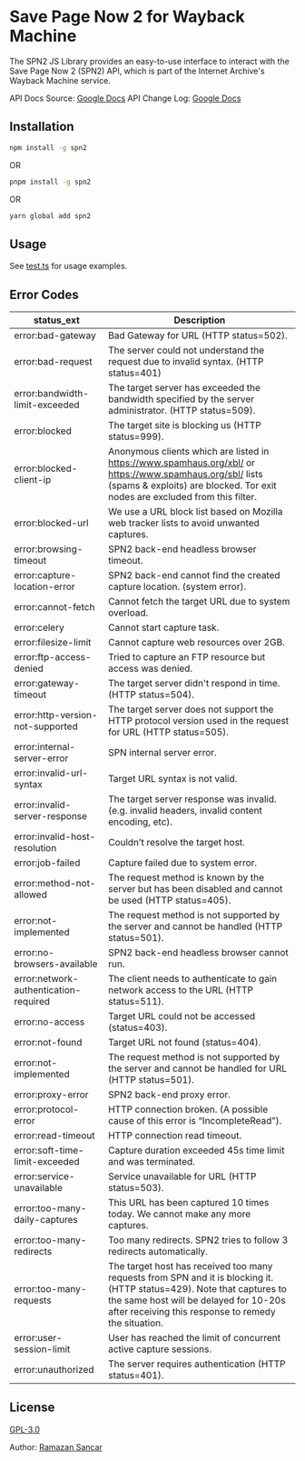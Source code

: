# Save Page Now 2 for Wayback Machine

The SPN2 JS Library provides an easy-to-use interface to interact with the Save Page Now 2 (SPN2) API, which is part of the Internet Archive's Wayback Machine service.

API Docs Source: [Google Docs](https://docs.google.com/document/d/1Nsv52MvSjbLb2PCpHlat0gkzw0EvtSgpKHu4mk0MnrA/view)
API Change Log: [Google Docs](https://docs.google.com/document/d/19RJsRncGUw2qHqGGg9lqYZYf7KKXMDL1Mro5o1Qw6QI/view)

## Installation

```bash
npm install -g spn2
```

OR

```bash
pnpm install -g spn2
```

OR

```bash
yarn global add spn2
```

## Usage

See [test.ts](https://github.com/ramazansancar/spn2/blob/master/test.ts) for usage examples.

## Error Codes

| status_ext | Description |
| --- | --- |
| error:bad-gateway | Bad Gateway for URL (HTTP status=502). |
| error:bad-request | The server could not understand the request due to invalid syntax. (HTTP status=401) |
| error:bandwidth-limit-exceeded | The target server has exceeded the bandwidth specified by the server administrator. (HTTP status=509). |
| error:blocked | The target site is blocking us (HTTP status=999). |
| error:blocked-client-ip | Anonymous clients which are listed in https://www.spamhaus.org/xbl/ or https://www.spamhaus.org/sbl/ lists (spams & exploits) are blocked. Tor exit nodes are excluded from this filter. |
| error:blocked-url | We use a URL block list based on Mozilla web tracker lists to avoid unwanted captures. |
| error:browsing-timeout | SPN2 back-end headless browser timeout. |
| error:capture-location-error | SPN2 back-end cannot find the created capture location. (system error). |
| error:cannot-fetch | Cannot fetch the target URL due to system overload. |
| error:celery | Cannot start capture task. |
| error:filesize-limit | Cannot capture web resources over 2GB. |
| error:ftp-access-denied | Tried to capture an FTP resource but access was denied. |
| error:gateway-timeout | The target server didn't respond in time. (HTTP status=504). |
| error:http-version-not-supported | The target server does not support the HTTP protocol version used in the request for URL (HTTP status=505). |
| error:internal-server-error | SPN internal server error. |
| error:invalid-url-syntax | Target URL syntax is not valid. |
| error:invalid-server-response | The target server response was invalid. (e.g. invalid headers, invalid content encoding, etc). |
| error:invalid-host-resolution | Couldn’t resolve the target host. |
| error:job-failed | Capture failed due to system error. |
| error:method-not-allowed | The request method is known by the server but has been disabled and cannot be used (HTTP status=405). |
| error:not-implemented | The request method is not supported by the server and cannot be handled (HTTP status=501). |
| error:no-browsers-available | SPN2 back-end headless browser cannot run. |
| error:network-authentication-required | The client needs to authenticate to gain network access to the URL (HTTP status=511). |
| error:no-access | Target URL could not be accessed (status=403). |
| error:not-found | Target URL not found (status=404). |
| error:not-implemented | The request method is not supported by the server and cannot be handled for URL (HTTP status=501). |
| error:proxy-error | SPN2 back-end proxy error. |
| error:protocol-error | HTTP connection broken. (A possible cause of this error is “IncompleteRead”). |
| error:read-timeout | HTTP connection read timeout. |
| error:soft-time-limit-exceeded | Capture duration exceeded 45s time limit and was terminated. |
| error:service-unavailable | Service unavailable for URL (HTTP status=503). |
| error:too-many-daily-captures | This URL has been captured 10 times today. We cannot make any more captures. |
| error:too-many-redirects | Too many redirects. SPN2 tries to follow 3 redirects automatically. |
| error:too-many-requests | The target host has received too many requests from SPN and it is blocking it. (HTTP status=429). Note that captures to the same host will be delayed for 10-20s after receiving this response to remedy the situation. |
| error:user-session-limit | User has reached the limit of concurrent active capture sessions. |
| error:unauthorized | The server requires authentication (HTTP status=401). |

## License

[GPL-3.0](https://github.com/ramazansancar/spn2/blob/master/LICENSE)

Author: [Ramazan Sancar](https://github.com/ramazansancar)

